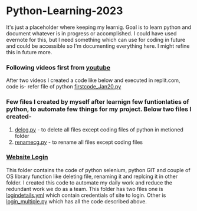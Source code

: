 # Python-Learning-2023
It's just a placeholder where keeping my learnig. Goal is to learn python and document whatever is in progress or accomplished. I could have used evernote for this, but I need something which can use for coding in future and could be accessible so I'm documenting everything here. I might refine this in future more.

### Following videos first from [youtube](https://www.youtube.com/watch?v=mRMmlo_Uqcs&list=PLIhvC56v63ILPDA2DQBv0IKzqsWTZxCkp)
After two videos I created a code like below and executed in replit.com, code is- refer file of python [firstcode_Jan20.py](https://github.com/akashsinghal14/Python-Learning-2023/blob/main/firstcode_Jan20.py)

### Few files I created by myself after learnign few funtionlaties of python, to automate few things for my project. Below two files I created-
1. [delcg.py](https://github.com/akashsinghal14/Python-Learning-2023/blob/main/delcg.py) - to delete all files except coding files of python in metioned folder
2. [renamecg.py](https://github.com/akashsinghal14/Python-Learning-2023/blob/main/renamecg.py) - to rename all files except coding files


### [Website Login](https://github.com/akashsinghal14/Python-Learning-2023/tree/main/website_login)
This folder contains the code of python selenium, python GIT and couple of OS library function like deleting file, renaming it and replcing it in other folder. I created this code to automate my daily work and reduce the redundant work we do as a team.
This folder has two files one is [logindetails.yml](https://github.com/akashsinghal14/Python-Learning-2023/blob/main/website_login/logindetails.yml) which contain credentials of site to login. Other is [login_multiple.py](https://github.com/akashsinghal14/Python-Learning-2023/blob/main/website_login/login_multiple.py) which has all the code described above.
